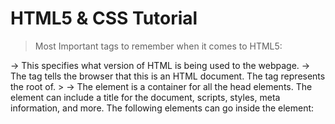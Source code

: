# HTML5 & CSS Tutorial

> Most Important tags to remember when it comes to HTML5: 
 <!DOCTYPE html>     ->      This specifies what version of HTML is being used to the webpage.    
 <html>      ->      The <html> tag tells the browser that this is an HTML document. The <html> tag represents the root of.    
> <head>      ->      The <head> element is a container for all the head elements. The <head> element can include a title for the document, scripts, styles, meta information, and more.     
                    The following elements can go inside the <head> element:
                                                                                  <title> (this element is required in an HTML document)
                                                                                  <style>
                                                                                  <base>
                                                                                  <link>
                                                                                  <meta>
                                                                                  <script>
                                                                                  <noscript>    
 <meta charset="UTF-8">      ->      That meta tag basically specifies what character set is your website written with. Here is a definition of UTF-8: UTF-8 (U from Universal Character Set + Transformation Format—8-bit) is a character encoding capable of encoding all possible characters.    
 <body>      ->      The <body> tag defines the document's body. The <body> element contains all the contents of an HTML document, such as text, hyperlinks, images, tables, lists, etc.     
 </html>     ->      This is the HTML tag that you end your HTML document with, it specifies the end of the document.     
  
  
